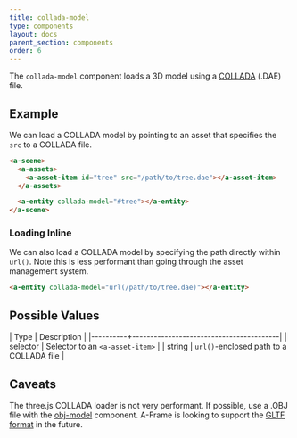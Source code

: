 ```yaml
---
title: collada-model
type: components
layout: docs
parent_section: components
order: 6
---
```


The `collada-model` component loads a 3D model using a [COLLADA](https://en.wikipedia.org/wiki/COLLADA) (.DAE) file.

## Example

We can load a COLLADA model by pointing to an asset that specifies the `src` to a COLLADA file.

```html
<a-scene>
  <a-assets>
    <a-asset-item id="tree" src="/path/to/tree.dae"></a-asset-item>
  </a-assets>

  <a-entity collada-model="#tree"></a-entity>
</a-scene>
```

### Loading Inline

We can also load a COLLADA model by specifying the path directly within `url()`. Note this is less performant than going through the asset management system.

```html
<a-entity collada-model="url(/path/to/tree.dae)"></a-entity>
```

## Possible Values

| Type     | Description                             |
|----------+-----------------------------------------|
| selector | Selector to an `<a-asset-item>`         |
| string   | `url()`-enclosed path to a COLLADA file |

## Caveats

The three.js COLLADA loader is not very performant. If possible, use a .OBJ file with the [obj-model](obj-model.html) component. A-Frame is looking to support the [GLTF format](https://github.com/aframevr/aframe/issues/819) in the future.
